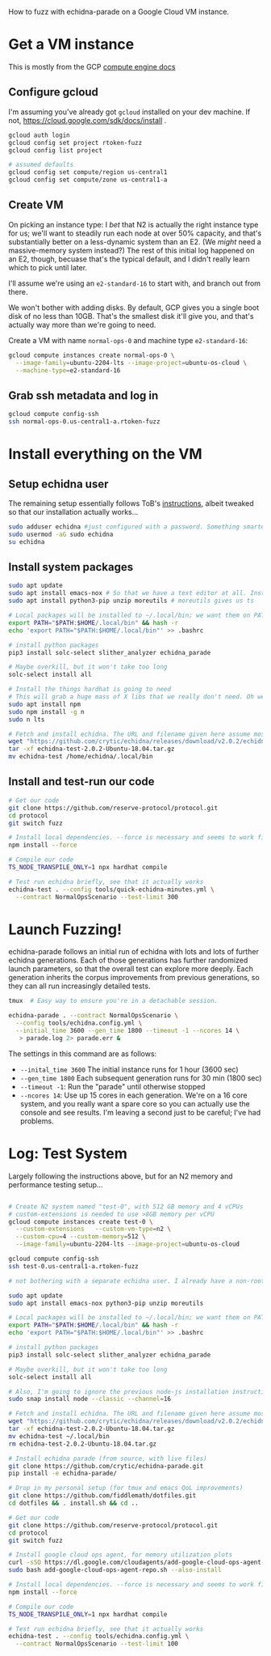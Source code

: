 

How to fuzz with echidna-parade on a Google Cloud VM instance.

# Get a VM instance

This is mostly from the GCP [compute engine docs](https://cloud.google.com/compute/docs/instances/create-start-instance)

## Configure gcloud

I'm assuming you've already got `gcloud` installed on your dev machine. If not, https://cloud.google.com/sdk/docs/install .

``` bash
gcloud auth login
gcloud config set project rtoken-fuzz
gcloud config list project

# assumed defaults
gcloud config set compute/region us-central1 
gcloud config set compute/zone us-central1-a
```

## Create VM

On picking an instance type: I _bet_ that N2 is actually the right instance type for us; we'll want to steadily run each node at over 50% capacity, and that's substantially better on a less-dynamic system than an E2. (We _might_ need a massive-memory system instead?) The rest of this initial log happened on an E2, though, becuase that's the typical default, and I didn't really learn which to pick until later.

I'll assume we're using an `e2-standard-16` to start with, and branch out from there.

We won't bother with adding disks. By default, GCP gives you a single boot disk of no less than 10GB. That's the smallest disk it'll give you, and that's actually way more than we're going to need.

Create a VM with name `normal-ops-0` and machine type `e2-standard-16`:

```bash
gcloud compute instances create normal-ops-0 \
  --image-family=ubuntu-2204-lts --image-project=ubuntu-os-cloud \
  --machine-type=e2-standard-16 
```

## Grab ssh metadata and log in

```bash
gcloud compute config-ssh
ssh normal-ops-0.us-central1-a.rtoken-fuzz
```

# Install everything on the VM
## Setup echidna user

The remaining setup essentially follows ToB's [instructions](https://github.com/crytic/building-secure-contracts/blob/master/program-analysis/echidna/smart-contract-fuzzing-at-scale.md), albeit tweaked so that our installation actually works...


``` bash
sudo adduser echidna #just configured with a password. Something smarter is probably a good idea if we want to all login and play with these; for now it's in my pw manager under "Echidna User"
sudo usermod -aG sudo echidna
su echidna
```

## Install system packages

``` bash
sudo apt update
sudo apt install emacs-nox # So that we have a text editor at all. Install your own favorite text editor if you like, or just use nano, whatever.
sudo apt install python3-pip unzip moreutils # moreutils gives us ts

# Local packages will be installed to ~/.local/bin; we want them on PATH.
export PATH="$PATH:$HOME/.local/bin" && hash -r
echo 'export PATH="$PATH:$HOME/.local/bin"' >> .bashrc

# install python packages
pip3 install solc-select slither_analyzer echidna_parade

# Maybe overkill, but it won't take too long
solc-select install all 

# Install the things hardhat is going to need
# This will grab a huge mass of X libs that we really don't need. Oh well!
sudo apt install npm
sudo npm install -g n
sudo n lts

# Fetch and install echidna. The URL and filename given here assume most recent release is v2.0.2; see https://github.com/crytic/echidna/releases/latest
wget "https://github.com/crytic/echidna/releases/download/v2.0.2/echidna-test-2.0.2-Ubuntu-18.04.tar.gz"
tar -xf echidna-test-2.0.2-Ubuntu-18.04.tar.gz
mv echidna-test /home/echidna/.local/bin
```

## Install and test-run our code

``` bash
# Get our code
git clone https://github.com/reserve-protocol/protocol.git
cd protocol
git switch fuzz

# Install local dependencies. --force is necessary and seems to work fine.
npm install --force 

# Compile our code
TS_NODE_TRANSPILE_ONLY=1 npx hardhat compile

# Test run echidna briefly, see that it actually works
echidna-test . --config tools/quick-echidna-minutes.yml \
  --contract NormalOpsScenario --test-limit 300
```

# Launch Fuzzing!

echidna-parade follows an initial run of echidna with lots and lots of further echidna generations. Each of those generations has further randomized launch parameters, so that the overall test can explore more deeply. Each generation inherits the corpus improvements from previous generations, so they can all run increasingly detailed tests.


``` bash
tmux  # Easy way to ensure you're in a detachable session.

echidna-parade . --contract NormalOpsScenario \
  --config tools/echidna.config.yml \
  --initial_time 3600 --gen_time 1800 --timeout -1 --ncores 14 \
   > parade.log 2> parade.err &
```

The settings in this command are as follows:

- `--inital_time 3600` The initial instance runs for 1 hour (3600 sec)
- `--gen_time 1800` Each subsequent generation runs for 30 min (1800 sec)
- `--timeout -1`: Run the "parade" until otherwise stopped
- `--ncores 14`: Use up 15 cores in each generation. We're on a 16 core system, and you really want a spare core so you can actually use the console and see results. I'm leaving a second just to be careful; I've had problems.

# Log: Test System

Largely following the instructions above, but for an N2 memory and performance testing setup...

```bash

# Create N2 system named "test-0", with 512 GB memory and 4 vCPUs
# custom-extensions is needed to use >8GB memory per vCPU
gcloud compute instances create test-0 \
  --custom-extensions   --custom-vm-type=n2 \
  --custom-cpu=4 --custom-memory=512 \
  --image-family=ubuntu-2204-lts --image-project=ubuntu-os-cloud

gcloud compute config-ssh
ssh test-0.us-central1-a.rtoken-fuzz

# not bothering with a separate echidna user. I already have a non-root user, and I don't expect to share this setup with anyone, so the extra login step is just a nuisance.

sudo apt update
sudo apt install emacs-nox python3-pip unzip moreutils

# Local packages will be installed to ~/.local/bin; we want them on PATH.
export PATH="$PATH:$HOME/.local/bin" && hash -r
echo 'export PATH="$PATH:$HOME/.local/bin"' >> .bashrc

# install python packages
pip3 install solc-select slither_analyzer echidna_parade

# Maybe overkill, but it won't take too long
solc-select install all 

# Also, I'm going to ignore the previous node-js installation instructions, as they lead to (a) installing X11 and (b) getting outdated versions of everything. Instead, per the instructions here (https://github.com/nodejs/snap), I will try the nodejs snap.
sudo snap install node --classic --channel=16

# Fetch and install echidna. The URL and filename given here assume most recent release is v2.0.2; see https://github.com/crytic/echidna/releases/latest
wget "https://github.com/crytic/echidna/releases/download/v2.0.2/echidna-test-2.0.2-Ubuntu-18.04.tar.gz"
tar -xf echidna-test-2.0.2-Ubuntu-18.04.tar.gz
mv echidna-test ~/.local/bin
rm echidna-test-2.0.2-Ubuntu-18.04.tar.gz

# Install echidna parade (from source, with live files)
git clone https://github.com/crytic/echidna-parade.git
pip install -e echidna-parade/

# Drop in my personal setup (for tmux and emacs QoL improvements)
git clone https://github.com/fiddlemath/dotfiles.git
cd dotfiles && . install.sh && cd ..

# Get our code
git clone https://github.com/reserve-protocol/protocol.git
cd protocol
git switch fuzz

# Install google cloud ops agent, for memory utilization plots
curl -sSO https://dl.google.com/cloudagents/add-google-cloud-ops-agent-repo.sh
sudo bash add-google-cloud-ops-agent-repo.sh --also-install

# Install local dependencies. --force is necessary and seems to work fine.
npm install --force 

# Compile our code
TS_NODE_TRANSPILE_ONLY=1 npx hardhat compile

# Test run echidna briefly, see that it actually works
echidna-test . --config tools/echidna.config.yml \
  --contract NormalOpsScenario --test-limit 100
```
